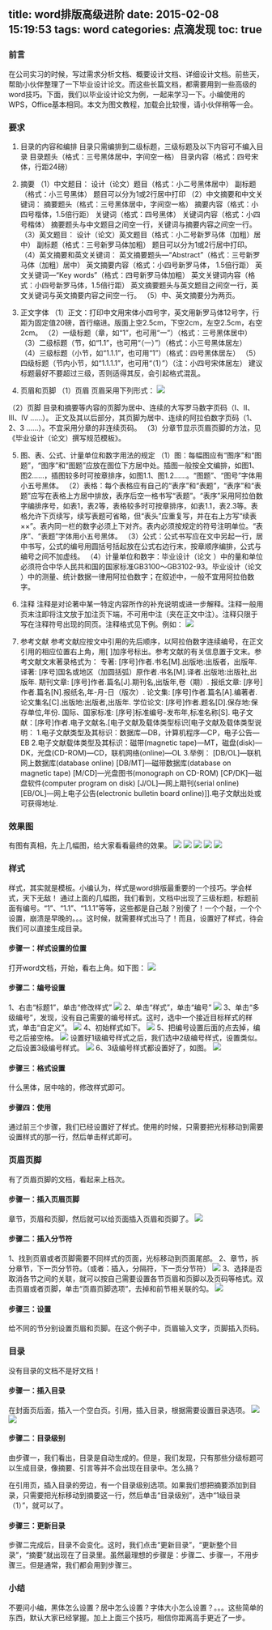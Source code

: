 title: word排版高级进阶
date: 2015-02-08 15:19:53
tags: word
categories: 点滴发现
toc: true
---

### 前言
在公司实习的时候，写过需求分析文档、概要设计文档、详细设计文档。前些天，帮助小伙伴整理了一下毕业设计论文。而这些长篇文档，都需要用到一些高级的word技巧。下面，我们以毕业设计论文为例，一起来学习一下。小编使用的WPS，Office基本相同。本文为图文教程，加载会比较慢，请小伙伴稍等一会。

### 要求
1. 目录的内容和编排
目录只需编排到二级标题，三级标题及以下内容可不编入目录
目录题头（格式：三号黑体居中，字间空一格）
目录内容（格式：四号宋体，行距24磅）

2. 摘要
（1）中文题目：
设计（论文）题目（格式：小二号黑体居中）
副标题（格式：小三号黑体）
题目可以分为1或2行居中打印
（2）中文摘要和中文关键词：
摘要题头（格式：三号黑体居中，字间空一格）
摘要内容（格式：小四号楷体，1.5倍行距）
关键词（格式：四号黑体）
关键词内容（格式：小四号楷体）
摘要题头与中文题目之间空一行，关键词与摘要内容之间空一行。
（3）英文题目：
设计（论文）英文题目（格式：小二号新罗马体（加粗）居中）
副标题（格式：三号新罗马体加粗）
题目可以分为1或2行居中打印。
（4）英文摘要和英文关键词：
英文摘要题头—“Abstract”（格式：三号新罗马体（加粗）居中）
英文摘要内容（格式：小四号新罗马体， 1.5倍行距）
英文关键词—“Key words”（格式：四号新罗马体加粗）
英文关键词内容（格式：小四号新罗马体，1.5倍行距）
英文摘要题头与英文题目之间空一行，英文关键词与英文摘要内容之间空一行。
（5）中、英文摘要分为两页。
<!--more-->
3. 正文字体 
（1）正文：打印中文用宋体小四号字，英文用新罗马体12号字，行距为固定值20磅，首行缩进。版面上空2.5cm，下空2cm，左空2.5cm，右空2cm。
（2）一级标题（章，如“1”，也可用“一”）（格式：三号黑体居中）
（3）二级标题（节，如“1.1”，也可用“（一）”）（格式：小三号黑体居左）
（4）三级标题（小节，如“1.1.1”，也可用“1”）（格式：四号黑体居左）
（5）四级标题（节内小节，如“1.1.1.1”，也可用“（1）”）（注：小四号宋体居左）
建议标题最好不要超过三级，否则适得其反，会引起格式混乱。

4. 页眉和页脚
（1）页眉
页眉采用下列形式：
![](http://voidking.qiniudn.com/@/imgs/word/页眉.jpg)

（2）页脚
目录和摘要等内容的页脚为居中、连续的大写罗马数字页码（Ⅰ、Ⅱ、Ⅲ、Ⅳ ……）。
正文及其以后部分，其页脚为居中、连续的阿拉伯数字页码（1、2、3 ……）。不宜采用分章的非连续页码。
（3）分章节显示页眉页脚的方法，见《毕业设计（论文）撰写规范模板》。

5. 图、表、公式、计量单位和数字用法的规定
（1）图：每幅图应有“图序”和“图题”，“图序”和“图题”应放在图位下方居中处。插图一般按全文编排，如图1、图2……，插图较多时可按章排序，如图1.1、图1.2……。“图题”、“图号”字体用小五号黑体。
（2）表格：每个表格应有自己的“表序”和“表题”，“表序”和“表题”应写在表格上方居中排放，表序后空一格书写“表题”。“表序”采用阿拉伯数字编排序号，如表1，表2等，表格较多时可按章排序，如表1.1，表2.3等。表格允许下页续写，续写表题可省略，但“表头”应重复写，并在右上方写“续表××”。表内同一栏的数字必须上下对齐。表内必须按规定的符号注明单位。“表序”、“表题”字体用小五号黑体。
（3）公式：公式书写应在文中另起一行，居中书写，公式的编号用圆括号括起放在公式右边行末，按章顺序编排，公式与编号之间不加虚线。
（4）计量单位和数字：毕业设计（论文 ）中的量和单位必须符合中华人民共和国的国家标准GB3100～GB3102-93。毕业设计（论文 ）中的测量、统计数据一律用阿拉伯数字；在叙述中，一般不宜用阿拉伯数字。

6. 注释
注释是对论著中某一特定内容所作的补充说明或进一步解释。注释一般用页末注即将注文放于加注页下端，不可用中注（夹在正文中注）。注释只限于写在注释符号出现的同页。注释格式见下例。例如： 
![](http://voidking.qiniudn.com/@/imgs/word/注释.jpg)


7. 参考文献
参考文献应按文中引用的先后顺序，以阿拉伯数字连续编号，在正文引用的相应位置右上角，用[ ]加序号标出。参考文献的有关信息置于文末。参考文献文末著录格式为：
专著: [序号]作者.书名[M].出版地:出版者，出版年.
译著: [序号]国名或地区（加圆括弧）原作者.书名[M].译者.出版地:出版社,出版年.
期刊文章: [序号]作者.篇名[J].期刊名,出版年,卷（期）.
报纸文章: [序号]作者.篇名[N].报纸名,年-月-日（版次）.
论文集: [序号]作者.篇名[A].编著者.论文集名[C].出版地:出版者,出版年.
学位论文: [序号]作者.题名[D].保存地:保存单位,年份.
国际、国家标准: [序号]标准编号-发布年,标准名称[S].
电子文献：[序号]作者.电子文献名.[电子文献及载体类型标识[电子文献及载体类型说明：
1.电子文献类型及其标识：数据库—DB，计算机程序—CP，电子公告—EB
2.电子文献载体类型及其标识：磁带(magnetic tape)—MT，磁盘(disk)—DK，光盘(CD-ROM)—CD，联机网络(online)—OL
3.举例：
[DB/OL]—联机网上数据库(database online)
[DB/MT]—磁带数据库(database on magnetic tape)
[M/CD]—光盘图书(monograph on CD-ROM)
[CP/DK]—磁盘软件(computer program on disk)
[J/OL]—网上期刊(serial online)
[EB/OL]—网上电子公告(electronic bulletin board online)]].电子文献出处或可获得地址.

### 效果图
有图有真相，先上几幅图，给大家看看最终的效果。
![](http://voidking.qiniudn.com/@/imgs/word/目录.jpg)
![](http://voidking.qiniudn.com/@/imgs/word/摘要.jpg)
![](http://voidking.qiniudn.com/@/imgs/word/引言.jpg)
![](http://voidking.qiniudn.com/@/imgs/word/第一章.jpg)
![](http://voidking.qiniudn.com/@/imgs/word/第二章.jpg)


### 样式
样式，其实就是模板。小编认为，样式是word排版最重要的一个技巧。学会样式，天下无敌！
通过上面的几幅图，我们看到，文档中出现了三级标题，标题前面有编号。“1”、“1.1”、“1.1.1”等等，这些都是自己敲？别傻了！一个个敲，一个个设置，崩溃是早晚的。。。这时候，就需要样式出马了！而且，设置好了样式，待会我们可以直接生成目录。

#### 步骤一：样式设置的位置
打开word文档，开始，看右上角。如下图：
![](http://voidking.qiniudn.com/@/imgs/word/样式.jpg)

#### 步骤二：编号设置
1、右击“标题1”，单击“修改样式”
![](http://voidking.qiniudn.com/@/imgs/word/修改样式.jpg)
2、单击“样式”，单击“编号”
![](http://voidking.qiniudn.com/@/imgs/word/编号.jpg)
3、单击“多级编号”，发现，没有自己需要的编号样式。这时，选中一个接近目标样式的样式，单击“自定义”。
![](http://voidking.qiniudn.com/@/imgs/word/多级编号.jpg)
4、初始样式如下。
![](http://voidking.qiniudn.com/@/imgs/word/自定义初始.jpg)
5、把编号设置后面的点去掉，编号之后接空格。
![](http://voidking.qiniudn.com/@/imgs/word/1级.jpg)
设置好1级编号样式之后，我们选中2级编号样式，设置类似。之后设置3级编号样式。
![](http://voidking.qiniudn.com/@/imgs/word/2级.jpg)
6、3级编号样式都设置好了，如图。
![](http://voidking.qiniudn.com/@/imgs/word/自定义.jpg)

#### 步骤三：格式设置
什么黑体，居中啥的，修改样式即可。

#### 步骤四：使用
通过前三个步骤，我们已经设置好了样式。使用的时候，只需要把光标移动到需要设置样式的那一行，然后单击样式即可。

### 页眉页脚
有了页眉页脚的文档，看起来上档次。

#### 步骤一：插入页眉页脚
章节，页眉和页脚，然后就可以给页面插入页眉和页脚了。
![](http://voidking.qiniudn.com/@/imgs/word/页眉和页脚.jpg)
#### 步骤二：插入分节符
1、找到页眉或者页脚需要不同样式的页面，光标移动到页面尾部。
2、章节，拆分章节，下一页分节符。（或者：插入，分隔符，下一页分节符）
![](http://voidking.qiniudn.com/@/imgs/word/分节.jpg)
3、选择是否取消各节之间的关联，就可以按自己需要设置各节页眉和页脚以及页码等格式。双击页眉或者页脚，单击“页眉页脚选项”，去掉和前节相关联的勾。
![](http://voidking.qiniudn.com/@/imgs/word/页眉页脚选项.jpg)

#### 步骤三：设置
给不同的节分别设置页眉和页脚。在这个例子中，页眉输入文字，页脚插入页码。

### 目录
没有目录的文档不是好文档！

#### 步骤一：插入目录
在封面页后面，插入一个空白页。引用，插入目录，根据需要设置目录选项。
![](http://voidking.qiniudn.com/@/imgs/word/插入目录.jpg)
![](http://voidking.qiniudn.com/@/imgs/word/目录选项.jpg)

#### 步骤二：目录级别
由步骤一，我们看出，目录是自动生成的。但是，我们发现，只有那些分级标题可以生成目录，像摘要、引言等并不会出现在目录中。怎么搞？

在引用页，插入目录的旁边，有一个目录级别选项。如果我们想把摘要添加到目录，只需要把光标移动到摘要这一行，然后单击“目录级别”，选中“1级目录（1）”，就可以了。

#### 步骤三：更新目录
步骤二完成后，目录不会变化。这时，我们点击“更新目录”，“更新整个目录”，“摘要”就出现在了目录里。虽然最理想的步骤是：步骤二、步骤一，不用步骤三。但是通常，我们都会用到步骤三。

### 小结
不要问小编，黑体怎么设置？居中怎么设置？字体大小怎么设置？。。。这些简单的东西，默认大家已经掌握。加上上面三个技巧，相信你距离高手更近了一步。
